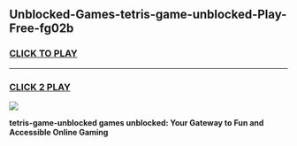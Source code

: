 
## Unblocked-Games-tetris-game-unblocked-Play-Free-fg02b
<h3>
<a href="https://premium76.site?title=tetris-game-unblocked&ref=09A">CLICK TO PLAY</a></h3>
<hr>

<h3>
<a href="https://premium76.site?title=tetris-game-unblocked&ref=09A">CLICK 2 PLAY</a>
  
</h3>

<a href="https://premium76.site?title=tetris-game-unblocked&ref=09A"><img src="https://clearcache.store/games.png"></a>


**tetris-game-unblocked games unblocked: Your Gateway to Fun and Accessible Online Gaming**
